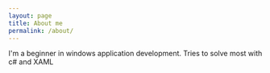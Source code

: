 ```yaml
---
layout: page
title: About me
permalink: /about/
---
```


I'm a beginner in windows application development. Tries to solve most with c# and XAML



